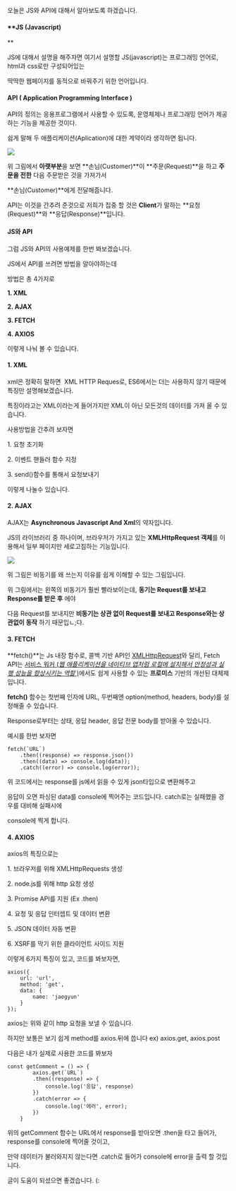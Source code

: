 오늘은 JS와 API에 대해서 알아보도록 하겠습니다.

#### **JS (Javascript)  
  
**

JS에 대해서 설명을 해주자면 여기서 설명할 JS(javascript)는 프로그래밍 언어로, html과 css로만 구성되어있는

딱딱한 웹페이지를 동적으로 바꿔주기 위한 언어입니다.

#### **API ( Application Programming Interface )**

API의 정의는 응용프로그램에서 사용할 수 있도록, 운영체제나 프로그래밍 언어가 제공하는 기능을 제공한 것이다.

쉽게 말해 두 애플리케이션(Aplication)에 대한 계약이라 생각하면 됩니다.

<img src="https://media.geeksforgeeks.org/wp-content/uploads/20230216170349/What-is-an-API.png">

위 그림에서 **아랫부분**을 보면 **손님(Customer)**이 **주문(Request)**을 하고 **주문을 전한** 다음 주문받은 것을 가져가서

**손님(Customer)**에게 전달해줍니다.

API는 이것을 간추려 준것으로 저희가 집중 할 것은 **Client**가 말하는 **요청(Request)**와 **응답(Response)**입니다.

#### **JS와 API**

그럼 JS와 API의 사용예제를 한번 봐보겠습니다.

JS에서 API를 쓰려면 방법을 알아야하는데

방법은 총 4가지로

**1\. XML**

**2\. AJAX**

**3\. FETCH**

**4\. AXIOS**

이렇게 나눠 볼 수 있습니다. 

#### 1\. XML

xml은 정확히 말하면  XML HTTP Reques로, ES6에서는 더는 사용하지 않기 때문에 특징만 설명해보겠습니다.

특징이라고는 XML이라는게 들어가지만 XML이 아닌 모든것의 데이터를 가져 올 수 있습니다.

사용방법을 간추려 보자면

1\. 요청 초기화

2\. 이벤트 핸들러 함수 지정

3\. send()함수를 통해서 요청보내기

이렇게 나눌수 있습니다.

#### 2\. AJAX

AJAX는 **Asynchronous Javascript And Xml**의 약자입니다.

JS의 라이브러리 중 하나이며, 브라우저가 가지고 있는 **XMLHttpRequest 객체**를 이용해서 일부 페이지만 세로고침하는 기능입니다.

<img src="https://blog.kakaocdn.net/dn/c33Rwn/btsziPkjyG1/cO4Q54O0HdB87MjkBVVN80/img.png">

위 그림은 비동기를 왜 쓰는지 이유를 쉽게 이해할 수 있는 그림입니다.

위 그림에서는 왼쪽의 비동기가 훨씬 빨라보이는데, **동기는 Request를 보내고 Response를 받은 후** 에야

다음 Request를 보내지만 **비동기는 상관 없이 Request를 보내고 Response와는 상관없이 동작** 하기 때문입ㄴ;다.

#### 3\. FETCH

**fetch()**는 Js 내장 함수로, 콜백 기반 API인 [XMLHttpRequest](https://developer.mozilla.org/ko/docs/Web/API/XMLHttpRequest)와 달리, Fetch API는 [서비스 워커 (_웹 애플리케이션을 네이티브 앱처럼 로컬에 설치해서 안정성과 실행 성능을 향상시키는 역할_ )](https://developer.mozilla.org/ko/docs/Web/API/Service_Worker_API)에서도 쉽게 사용할 수 있는 **프로미스** 기반의 개선된 대체제입니다.

**fetch()** 함수는 첫번째 인자에 URL, 두번째엔 option(method, headers, body)를 설정해줄 수 있습니다.

Response로부터는 상태, 응답 header, 응답 전문 body를 받아올 수 있습니다.

예시를 한번 보자면

```
fetch(`URL`)
	.then((response) => response.json())
	.then((data) => console.log(data));
    .catch((error) => console.log(error));
```

위 코드에서는 response를 js에서 읽을 수 있게 json타입으로 변환해주고

응답이 오면 파싱된 data를 console에 찍어주는 코드입니다. catch로는 실패했을 경우를 대비해 실패시에

console에 찍게 합니다.

#### 4\. AXIOS

axios의 특징으로는 

1\. 브라우저를 위해 XMLHttpRequests 생성

2\. node.js를 위해 http 요청 생성

3\. Promise API를 지원 (Ex .then)

4\. 요청 및 응답 인터셉트 및 데이터 변환

5\. JSON 데이터 자동 변환

6\. XSRF를 막기 위한 클라이언트 사이드 지원

이렇게 6가지 특징이 있고, 코드를 봐보자면, 

```
axios({
	url: 'url',
    method: 'get',
    data: {
    	name: 'jaegyun'
    }
});
```

axios는 위와 같이 http 요청을 보낼 수 있습니다.

하지만 보통은 보기 쉽게 method를 axios.뒤에 씁니다 ex) axios.get, axios.post

다음은 내가 실제로 사용한 코드를 봐보자

```
const getComment = () => {
        axios.get(`URL`)
        .then((response) => {
        	console.log('응답', response)
        })
        .catch(error => {
            console.log('에러', error);
        })
    }
```

위의 getComment 함수는 URL에서 response를 받아오면 .then을 타고 들어가, response를 console에 찍어줄 것이고,

만약 데이터가 불러와지지 않는다면 .catch로 들어가 console에 error을 출력 할 것입니다.

글이 도움이 되셨으면 좋겠습니다. (:
